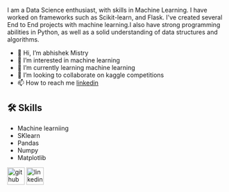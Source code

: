 I am a Data Science enthusiast, with skills in Machine Learning. I have worked on frameworks such as Scikit-learn, and Flask. I've created several End to End projects with machine learning.I also have strong programming abilities in Python, as well as a solid understanding of data structures and algorithms.

- 👋 Hi, I’m abhishek Mistry
- 👀 I’m interested in machine learning 
- 🌱 I’m currently learning machine learning 
- 💞️ I’m looking to collaborate on kaggle competitions
- 📫 How to reach me [linkedin](https://www.linkedin.com/in/abhishek-mistry-0351081b1/)



## 🛠 Skills
- Machine learniing 
-  SKlearn 
- Pandas
- Numpy
- Matplotlib



[<img src='https://cdn.jsdelivr.net/npm/simple-icons@3.0.1/icons/github.svg' alt='github' height='40'>](https://github.com/abhi311295)
[<img src='https://cdn.jsdelivr.net/npm/simple-icons@3.0.1/icons/linkedin.svg' alt='linkedin' height='40'>](https://www.linkedin.com/in/abhishek-mistry-0351081b1///)  

<!---
abhi311295/abhi311295 is a ✨ special ✨ repository because its `README.md` (this file) appears on your GitHub profile.
You can click the Preview link to take a look at your changes.
--->
